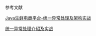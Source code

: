 参考文献

[Java生鲜电商平台-统一异常处理及架构实战](https://www.cnblogs.com/jurendage/p/11255197.html)

[统一异常处理介绍及实战](https://www.jianshu.com/p/3f3d9e8d1efa)
